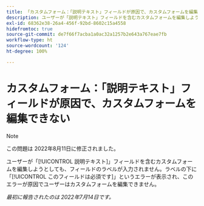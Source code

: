 ```yaml
---
title: 「カスタムフォーム：「説明テキスト」フィールドが原因で、カスタムフォームを編集できない」
description: ユーザーが「説明テキスト」フィールドを含むカスタムフォームを編集しようとしても、フィールドの[!UICONTROL ラベル]が生成されません。ラベルの下に「このフィールドは必須です」というエラーが表示され、このエラーが原因でユーザーはカスタムフォームを編集できません。
exl-id: 68362e38-26a4-456f-92bd-8602c15a4558
hidefromtoc: true
source-git-commit: de7f66f7acba1a0ac32a1257b2e643a767eae7fb
workflow-type: ht
source-wordcount: '124'
ht-degree: 100%

---
```


# カスタムフォーム：「説明テキスト」フィールドが原因で、カスタムフォームを編集できない

>[!NOTE]
>
> この問題は 2022年8月11日に修正されました。

ユーザーが「[!UICONTROL 説明テキスト]」フィールドを含むカスタムフォームを編集しようとしても、フィールドのラベルが入力されません。ラベルの下に「[!UICONTROL このフィールドは必須です]」というエラーが表示され、このエラーが原因でユーザーはカスタムフォームを編集できません。

_最初に報告されたのは 2022年7月14日です。_
